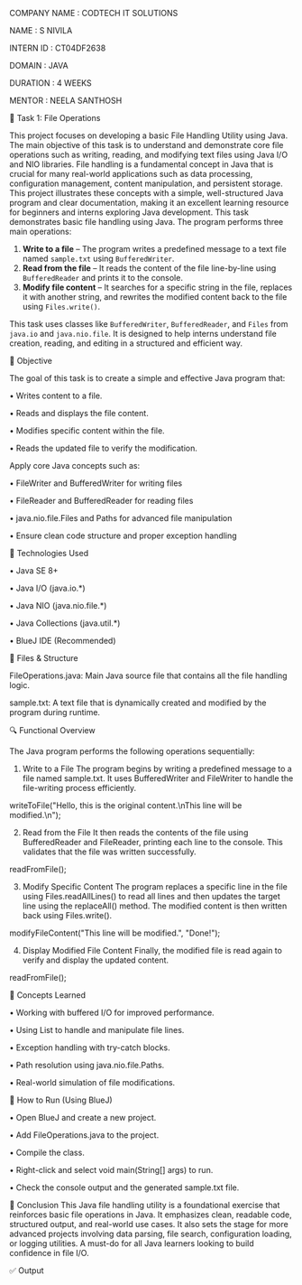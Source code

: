 COMPANY NAME : CODTECH IT SOLUTIONS

NAME : S NIVILA

INTERN ID : CT04DF2638

DOMAIN : JAVA

DURATION : 4 WEEKS

MENTOR : NEELA SANTHOSH


📁 Task 1: File Operations


This project focuses on developing a basic File Handling Utility using Java. The main objective of this task is to understand and demonstrate core file operations such as writing, reading, and modifying text files using Java I/O and NIO libraries.
File handling is a fundamental concept in Java that is crucial for many real-world applications such as data processing, configuration management, content manipulation, and persistent storage. This project illustrates these concepts with a simple, well-structured Java program and clear documentation, making it an excellent learning resource for beginners and interns exploring Java development.
This task demonstrates basic file handling using Java. The program performs three main operations:

1. **Write to a file** – The program writes a predefined message to a text file  named `sample.txt` using `BufferedWriter`.
2. **Read from the file** – It reads the content of the file line-by-line using `BufferedReader` and prints it to the console.
3. **Modify file content** – It searches for a specific string in the file, replaces it with another string, and rewrites the modified content back to the file using `Files.write()`.

This task uses classes like `BufferedWriter`, `BufferedReader`, and `Files` from `java.io` and `java.nio.file`. It is designed to help interns understand file creation, reading, and editing in a structured and efficient way.

🎯 Objective

The goal of this task is to create a simple and effective Java program that:

• Writes content to a file.

• Reads and displays the file content.

• Modifies specific content within the file.

• Reads the updated file to verify the modification.

Apply core Java concepts such as:

• FileWriter and BufferedWriter for writing files

• FileReader and BufferedReader for reading files

• java.nio.file.Files and Paths for advanced file manipulation

• Ensure clean code structure and proper exception handling

📌 Technologies Used

 • Java SE 8+
    
 • Java I/O (java.io.*)
    
 • Java NIO (java.nio.file.*)
    
 • Java Collections (java.util.*)
    
 • BlueJ IDE (Recommended)


📂 Files & Structure

FileOperations.java: Main Java source file that contains all the file handling logic.

sample.txt: A text file that is dynamically created and modified by the program during runtime.

🔍 Functional Overview

The Java program performs the following operations sequentially:

1. Write to a File
The program begins by writing a predefined message to a file named sample.txt. It uses BufferedWriter and FileWriter to handle the file-writing process efficiently.

writeToFile("Hello, this is the original content.\nThis line will be modified.\n");

2. Read from the File
It then reads the contents of the file using BufferedReader and FileReader, printing each line to the console. This validates that the file was written successfully.

readFromFile();

3. Modify Specific Content
The program replaces a specific line in the file using Files.readAllLines() to read all lines and then updates the target line using the replaceAll() method. The modified content is then written back using Files.write().

modifyFileContent("This line will be modified.", "Done!");

4. Display Modified File Content
Finally, the modified file is read again to verify and display the updated content.

readFromFile();

🧠 Concepts Learned

• Working with buffered I/O for improved performance.

• Using List<String> to handle and manipulate file lines.

• Exception handling with try-catch blocks.

• Path resolution using java.nio.file.Paths.

• Real-world simulation of file modifications.

📌 How to Run (Using BlueJ)

• Open BlueJ and create a new project.

• Add FileOperations.java to the project.

• Compile the class.

• Right-click and select void main(String[] args) to run.

• Check the console output and the generated sample.txt file.

📢 Conclusion
This Java file handling utility is a foundational exercise that reinforces basic file operations in Java. It emphasizes clean, readable code, structured output, and real-world use cases. It also sets the stage for more advanced projects involving data parsing, file search, configuration loading, or logging utilities. A must-do for all Java learners looking to build confidence in file I/O.

✅ Output

